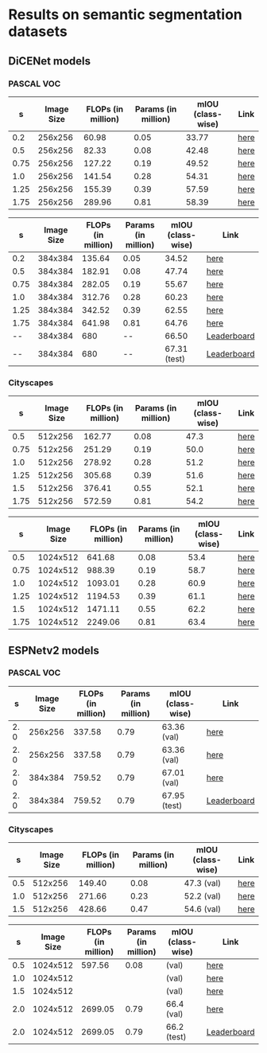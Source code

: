 # Results on semantic segmentation datasets


## DiCENet models

### PASCAL VOC

| s | Image Size | FLOPs (in million) | Params (in million) | mIOU (class-wise) | Link |
|---|---|---|---|---|---|
| 0.2 | 256x256 | 60.98 | 0.05 | 33.77 | [here](/model/segmentation/model_zoo/dicenet/dicenet_s_0.2_pascal_256x256.pth) |
| 0.5 | 256x256 | 82.33 | 0.08 | 42.48 | [here](/model/segmentation/model_zoo/dicenet/dicenet_s_0.5_pascal_256x256.pth) |
| 0.75 | 256x256 | 127.22 | 0.19 | 49.52 | [here](/model/segmentation/model_zoo/dicenet/dicenet_s_0.75_pascal_256x256.pth) |
| 1.0 | 256x256 | 141.54 | 0.28 | 54.31 | [here](/model/segmentation/model_zoo/dicenet/dicenet_s_1.0_pascal_256x256.pth) |
| 1.25 | 256x256 | 155.39 | 0.39 | 57.59 | [here](/model/segmentation/model_zoo/dicenet/dicenet_s_1.25_pascal_256x256.pth) |
| 1.75 | 256x256 | 289.96 | 0.81 | 58.39 | [here](/model/segmentation/model_zoo/dicenet/dicenet_s_1.75_pascal_256x256.pth) |


| s | Image Size | FLOPs (in million) | Params (in million) | mIOU (class-wise) | Link |
|---|---|---|---|---|---|
| 0.2 | 384x384 | 135.64 | 0.05 | 34.52 | [here](/model/segmentation/model_zoo/dicenet/dicenet_s_0.2_pascal_384x384.pth) |
| 0.5 | 384x384 | 182.91 | 0.08 | 47.74 | [here](/model/segmentation/model_zoo/dicenet/dicenet_s_0.5_pascal_384x384.pth) |
| 0.75 | 384x384 | 282.05 | 0.19 | 55.67 | [here](/model/segmentation/model_zoo/dicenet/dicenet_s_0.75_pascal_384x384.pth) |
| 1.0 | 384x384 | 312.76 | 0.28 | 60.23 | [here](/model/segmentation/model_zoo/dicenet/dicenet_s_1.0_pascal_384x384.pth) |
| 1.25 | 384x384 | 342.52 | 0.39 | 62.55 | [here](/model/segmentation/model_zoo/dicenet/dicenet_s_1.25_pascal_384x384.pth) |
| 1.75 | 384x384 | 641.98 | 0.81 | 64.76 | [here](/model/segmentation/model_zoo/dicenet/dicenet_s_1.75_pascal_384x384.pth) |
| -- | 384x384 | 680 | -- | 66.50 | [Leaderboard](http://host.robots.ox.ac.uk:8080/anonymous/Q8DARH.html) |
| -- | 384x384 | 680 | -- | 67.31 (test) | [Leaderboard](http://host.robots.ox.ac.uk:8080/anonymous/T44DHQ.html) |


### Cityscapes

| s | Image Size | FLOPs (in million) | Params (in million) | mIOU (class-wise) | Link |
|---|---|---|---|---|---|
| 0.5 | 512x256 | 162.77 | 0.08 | 47.3 | [here](/model/segmentation/model_zoo/dicenet/dicenet_s_0.5_city_512x256.pth) |
| 0.75 | 512x256 | 251.29 | 0.19 | 50.0 | [here](/model/segmentation/model_zoo/dicenet/dicenet_s_0.75_city_512x256.pth) |
| 1.0 | 512x256 | 278.92 | 0.28 | 51.2 | [here](/model/segmentation/model_zoo/dicenet/dicenet_s_1.0_city_512x256.pth) |
| 1.25 | 512x256 | 305.68 | 0.39 | 51.6 | [here](/model/segmentation/model_zoo/dicenet/dicenet_s_1.25_city_512x256.pth) |
| 1.5 | 512x256 | 376.41 | 0.55 | 52.1 | [here](/model/segmentation/model_zoo/dicenet/dicenet_s_1.5_city_512x256.pth) |
| 1.75 | 512x256 | 572.59 | 0.81 | 54.2 | [here](/model/segmentation/model_zoo/dicenet/dicenet_s_1.75_city_512x256.pth) |

| s | Image Size | FLOPs (in million) | Params (in million) | mIOU (class-wise) | Link |
|---|---|---|---|---|---|
| 0.5 | 1024x512 | 641.68 | 0.08 | 53.4 | [here](/model/segmentation/model_zoo/dicenet/dicenet_s_0.5_city_1024x512.pth) |
| 0.75 | 1024x512 | 988.39 | 0.19 | 58.7 | [here](/model/segmentation/model_zoo/dicenet/dicenet_s_0.75_city_1024x512.pth) |
| 1.0 | 1024x512 | 1093.01 | 0.28 | 60.9 | [here](/model/segmentation/model_zoo/dicenet/dicenet_s_1.0_city_1024x512.pth) |
| 1.25 | 1024x512 | 1194.53 | 0.39 | 61.1 | [here](/model/segmentation/model_zoo/dicenet/dicenet_s_1.25_city_1024x512.pth) |
| 1.5 | 1024x512 | 1471.11 | 0.55 | 62.2 | [here](/model/segmentation/model_zoo/dicenet/dicenet_s_1.5_city_1024x512.pth) |
| 1.75 | 1024x512 | 2249.06 | 0.81 | 63.4 | [here](/model/segmentation/model_zoo/dicenet/dicenet_s_1.75_city_1024x512.pth) |


## ESPNetv2 models


### PASCAL VOC

| s | Image Size | FLOPs (in million) | Params (in million) | mIOU (class-wise) | Link |
|---|---|---|---|---|---|
| 2. 0 | 256x256 | 337.58 | 0.79 |  63.36 (val) | [here](/model/segmentation/model_zoo/espnetv2/espnetv2_s_2.0_pascal_256x256.pth) |
| 2. 0 | 256x256 | 337.58 | 0.79 |  63.36 (val) | [here](/model/segmentation/model_zoo/espnetv2/espnetv2_s_2.0_pascal_256x256.pth) |
| 2. 0 | 384x384 | 759.52 | 0.79 | 67.01 (val) | [here](/model/segmentation/model_zoo/espnetv2/espnetv2_s_2.0_pascal_384x384.pth) |
| 2. 0 | 384x384 | 759.52 | 0.79 | 67.95 (test) | [Leaderboard](http://host.robots.ox.ac.uk:8080/anonymous/DAMVRR.html) |

### Cityscapes

| s | Image Size | FLOPs (in million) | Params (in million) | mIOU (class-wise) | Link |
|---|---|---|---|---|---|
| 0.5 | 512x256 | 149.40 | 0.08 | 47.3 (val) | [here](/model/segmentation/model_zoo/espnetv2/espnetv2_s_0.5_city_512x256.pth) |
| 1.0 | 512x256 | 271.66 | 0.23 | 52.2 (val) | [here](/model/segmentation/model_zoo/espnetv2/espnetv2_s_1.0_city_512x256.pth) |
| 1.5 | 512x256 | 428.66 | 0.47 |  54.6 (val) | [here](/model/segmentation/model_zoo/espnetv2/espnetv2_s_1.5_city_512x256.pth) |
<!--
| 2. 0 | 512x256 | 674.78 | 0.79 | 50.4 (val) | [here](/model/segmentation/model_zoo/espnetv2/espnetv2_s_2.0_city_512x256.pth) |
-->
| s | Image Size | FLOPs (in million) | Params (in million) | mIOU (class-wise) | Link |
|---|---|---|---|---|---|
| 0.5 | 1024x512 | 597.56 | 0.08 |  (val) | [here](/model/segmentation/model_zoo/espnetv2/espnetv2_s_0.5_city_512x256.pth)|
| 1.0 | 1024x512 |  |  |  (val) | [here](/model/segmentation/model_zoo/espnetv2/espnetv2_s_1.0_city_512x256.pth)|
| 1.5 | 1024x512 |  |  | (val) | [here](/model/segmentation/model_zoo/espnetv2/espnetv2_s_1.5_city_512x256.pth)|
| 2.0 | 1024x512 | 2699.05 | 0.79 | 66.4 (val) | [here](/model/segmentation/model_zoo/espnetv2/espnetv2_s_2.0_city_512x256.pth)|
| 2.0 | 1024x512 | 2699.05 | 0.79 | 66.2 (test) | [Leaderboard](https://www.cityscapes-dataset.com/benchmarks/) |

